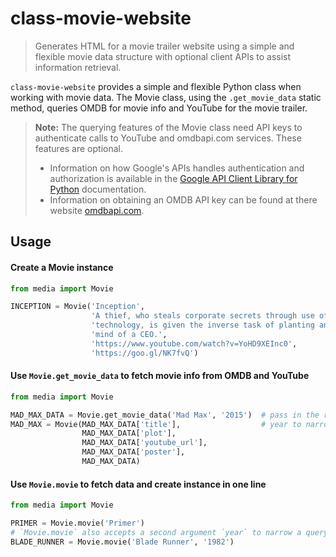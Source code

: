 # class-movie-website

> Generates HTML for a movie trailer website using a simple and flexible movie 
data structure with optional client APIs to assist information retrieval.

`class-movie-website` provides a simple and flexible Python class when working
with movie data. The Movie class, using the `.get_movie_data` static method, 
queries OMDB for movie info and YouTube for the movie trailer.


> **Note:** The querying features of the Movie class need API keys to 
authenticate calls to YouTube and omdbapi.com services. These features are optional.
> - Information on how Google's APIs handles authentication and authorization is
available in the [Google API Client Library for Python](https://developers.google.com/api-client-library/python/start/get_started) documentation.
> - Information on obtaining an OMDB API key can be found at there website
[omdbapi.com](http://www.omdbapi.com/).

## Usage

#### Create a Movie instance

```python
from media import Movie

INCEPTION = Movie('Inception',
                  'A thief, who steals corporate secrets through use of dream-sharing ' 
                  'technology, is given the inverse task of planting an idea into the ' 
                  'mind of a CEO.',
                  'https://www.youtube.com/watch?v=YoHD9XEInc0',
                  'https://goo.gl/NK7fvQ')
```

#### Use `Movie.get_movie_data` to fetch movie info from OMDB and YouTube

```python
from media import Movie

MAD_MAX_DATA = Movie.get_movie_data('Mad Max', '2015')  # pass in the release
MAD_MAX = Movie(MAD_MAX_DATA['title'],                  # year to narrow query
                MAD_MAX_DATA['plot'],
                MAD_MAX_DATA['youtube_url'],
                MAD_MAX_DATA['poster'],
                MAD_MAX_DATA)
```

#### Use `Movie.movie` to fetch data and create instance in one line

```python
from media import Movie

PRIMER = Movie.movie('Primer')
# `Movie.movie` also accepts a second argument `year` to narrow a query:
BLADE_RUNNER = Movie.movie('Blade Runner', '1982')
```